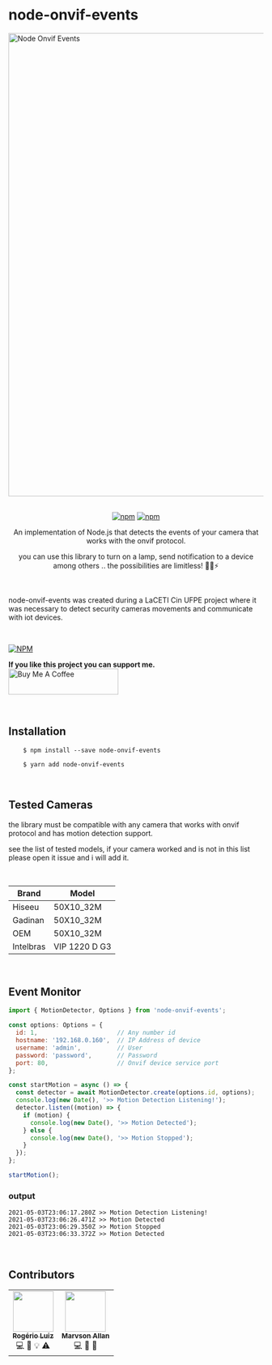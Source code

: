 # node-onvif-events

<img width="914" alt="Node Onvif Events" src="https://i.imgur.com/xdYpPIs.png" align="center">

<center>
<br />

[![npm](https://img.shields.io/npm/dm/node-onvif-events.svg)](https://www.npmjs.com/package/node-onvif-events)
[![npm](https://img.shields.io/npm/v/node-onvif-events.svg)](https://www.npmjs.com/package/node-onvif-events)


An implementation of Node.js that detects the events of your camera that works with the onvif protocol.

you can use this library to turn on a lamp, send notification to a device among others .. the possibilities are limitless! 🚀✨⚡️

</center>

<br />

node-onvif-events was created during a LaCETI Cin UFPE project where it was necessary to detect security cameras movements and communicate with iot devices.

<br />

[![NPM](https://nodei.co/npm/node-onvif-events.png?downloads=true&downloadRank=true&stars=true)](https://nodei.co/npm/node-onvif-events/)


**If you like this project you can support me.**  
<a href="https://www.buymeacoffee.com/rog3r" target="_blank"><img src="https://cdn.buymeacoffee.com/buttons/default-white.png" alt="Buy Me A Coffee" style="height: 51px !important;width: 217px !important;" ></a>

<br />

## Installation

```shell
    $ npm install --save node-onvif-events
```
```shell
    $ yarn add node-onvif-events
```

<br />

## Tested Cameras

the library must be compatible with any camera that works with onvif protocol and has motion detection support.

see the list of tested models, if your camera worked and is not in this list please open it issue and i will add it.

<br />

| Brand     | Model         |
|-----------|---------------|
| Hiseeu    | 50X10_32M     |
| Gadinan   | 50X10_32M     |
| OEM       | 50X10_32M     |
| Intelbras | VIP 1220 D G3 |

<br />


## Event Monitor

```js
import { MotionDetector, Options } from 'node-onvif-events';

const options: Options = {
  id: 1,                      // Any number id
  hostname: '192.168.0.160',  // IP Address of device
  username: 'admin',          // User
  password: 'password',       // Password
  port: 80,                   // Onvif device service port
};

const startMotion = async () => {
  const detector = await MotionDetector.create(options.id, options);
  console.log(new Date(), '>> Motion Detection Listening!');
  detector.listen((motion) => {
    if (motion) {
      console.log(new Date(), '>> Motion Detected');
    } else {
      console.log(new Date(), '>> Motion Stopped');
    }
  });
};

startMotion();

```

### output
```
2021-05-03T23:06:17.280Z >> Motion Detection Listening!
2021-05-03T23:06:26.471Z >> Motion Detected
2021-05-03T23:06:29.350Z >> Motion Stopped
2021-05-03T23:06:33.372Z >> Motion Detected
```

<br />


## Contributors

<!-- markdownlint-disable -->
<table>
  <tr>
    <td align="center"><a href="https://github.com/rog3r-dev/"><img src="https://avatars.githubusercontent.com/u/61806102?v=4" width="80px;" alt=""/><br /><sub><b>Rogério Luiz</b></sub></a><br /><a title="code">💻</a> <a title="Ideas, Planning, & Feedback">🤔</a> <a title="Concept">💡</a> <a title="Tests">⚠️</a></td>
    <td align="center"><a href="https://github.com/marvson"><img src="https://avatars.githubusercontent.com/u/12283227?v=4" width="80px;" alt=""/><br /><sub><b>Marvson Allan</b></sub></a><br /><a title="code">💻</a> <a title="Ideas, Planning, & Feedback">🤔</a> <a title="Reviewed Pull Requests">👀</a> </td>
  </tr>
</table>
<!-- markdownlint-restore -->
